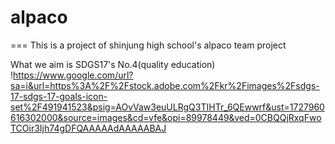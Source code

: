 # alpaco
===
This is a project of shinjung high school's alpaco team project  

What we aim is SDGS17's No.4(quality education)  
!https://www.google.com/url?sa=i&url=https%3A%2F%2Fstock.adobe.com%2Fkr%2Fimages%2Fsdgs-17-sdgs-17-goals-icon-set%2F491941523&psig=AOvVaw3euULRgQ3TIHTr_6QEwwrf&ust=1727960616302000&source=images&cd=vfe&opi=89978449&ved=0CBQQjRxqFwoTCOir3Ijh74gDFQAAAAAdAAAAABAJ
